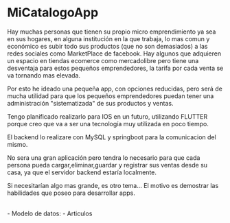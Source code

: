 # MiCatalogoApp

<p>Hay muchas personas que tienen su propio micro emprendimiento ya sea en sus hogares, en alguna institución en la que trabaja, lo mas comun y económico es subir todo sus productos (que no son demasiados) a las redes sociales como MarketPlace de facebook.
Hay algunos que adquieren un espacio en tiendas ecomerce como mercadolibre pero tiene una desventaja para estos pequeños emprendedores, la tarifa por cada venta se va tornando mas elevada.</p>
<p>
Por esto he ideado una pequeña app, con opciones reducidas, pero será de mucha utilidad para que los pequeños emprendedores puedan tener una administración "sistematizada" de sus productos y ventas.</p>
<p>Tengo planificado realizarlo para IOS en un futuro, utilizando FLUTTER porque creo que va a ser una tecnología muy utilizada en poco tiempo.</p>
<p>El backend lo realizare con MySQL y springboot para la comunicacion del mismo.</p>
<p>No sera una gran aplicación pero tendra lo necesario para que cada persona pueda cargar,eliminar,guardar y registrar sus ventas desde su casa, ya que el servidor backend estaría localmente.</p>
<p>Si necesitarían algo mas grande, es otro tema...
El motivo es demostrar las habilidades que poseo para desarrollar apps.</p>
<br/>
- Modelo de datos:
  - Articulos
